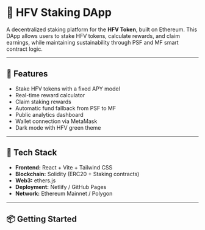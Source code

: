 # 💚 HFV Staking DApp

A decentralized staking platform for the **HFV Token**, built on Ethereum. This DApp allows users to stake HFV tokens, calculate rewards, and claim earnings, while maintaining sustainability through PSF and MF smart contract logic.

---

## 🚀 Features

- Stake HFV tokens with a fixed APY model
- Real-time reward calculator
- Claim staking rewards
- Automatic fund fallback from PSF to MF
- Public analytics dashboard
- Wallet connection via MetaMask
- Dark mode with HFV green theme

---

## 🧰 Tech Stack

- **Frontend:** React + Vite + Tailwind CSS
- **Blockchain:** Solidity (ERC20 + Staking contracts)
- **Web3:** ethers.js
- **Deployment:** Netlify / GitHub Pages
- **Network:** Ethereum Mainnet / Polygon

---

## 📦 Getting Started


